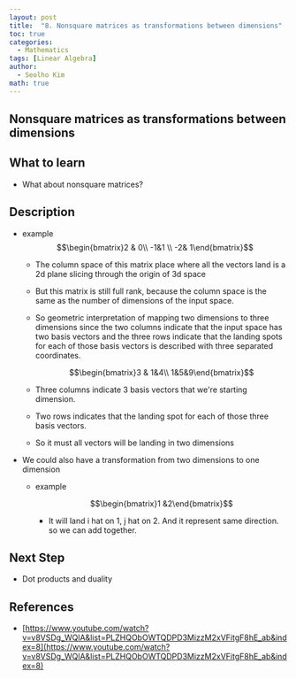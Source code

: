 ```yaml
---
layout: post
title:  "8. Nonsquare matrices as transformations between dimensions"
toc: true
categories: 
  - Mathematics
tags: [Linear Algebra]
author:
  - Seolho Kim
math: true
---
```

## Nonsquare matrices as transformations between dimensions

## What to learn
- What about nonsquare matrices?
## Description
- example
  $$\begin{bmatrix}2 & 0\\  -1&1 \\  -2& 1\end{bmatrix}$$

  - The column space of this matrix place where all the vectors land is a 2d plane slicing through the origin of 3d space
  - But this matrix is still full rank, because the column space is the same as the number of dimensions of the input space.
  - So geometric interpretation of mapping two dimensions to three dimensions since the two columns indicate that the input space has two basis vectors and the three rows indicate that the landing spots for each of those basis vectors is described with three separated coordinates.

    $$\begin{bmatrix}3 & 1&4\\  1&5&9\end{bmatrix}$$

  - Three columns indicate 3 basis vectors  that we're starting dimension.
  - Two rows indicates that the landing spot for each of those three basis vectors.
  - So it must all vectors will be landing in two dimensions
- We could also have a transformation from two dimensions to one dimension
  - example

    $$\begin{bmatrix}1 &2\end{bmatrix}$$

    - It will land i hat on 1, j hat on 2. And it represent same direction. so we can add together.
## Next Step
- Dot products and duality
## References
- [https://www.youtube.com/watch?v=v8VSDg_WQlA&list=PLZHQObOWTQDPD3MizzM2xVFitgF8hE_ab&index=8](https://www.youtube.com/watch?v=v8VSDg_WQlA&list=PLZHQObOWTQDPD3MizzM2xVFitgF8hE_ab&index=8)